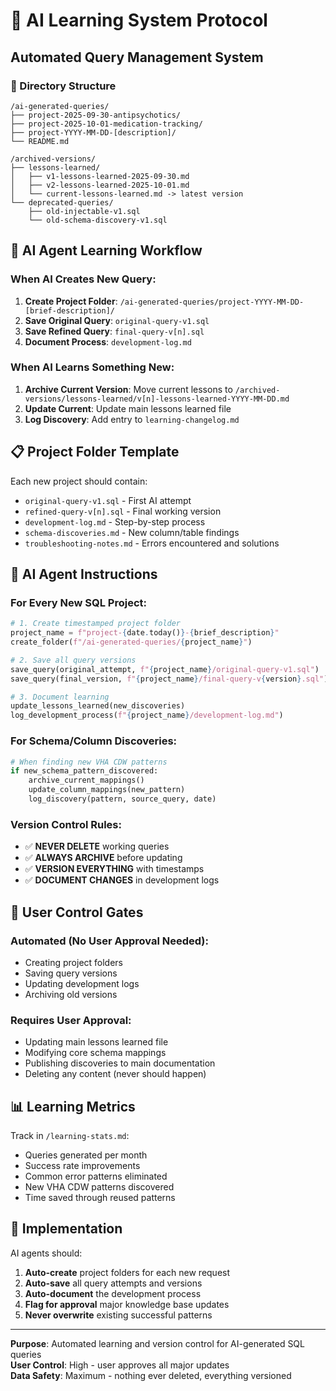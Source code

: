 # 🤖 AI Learning System Protocol

## Automated Query Management System

### 📁 Directory Structure

```
/ai-generated-queries/
├── project-2025-09-30-antipsychotics/
├── project-2025-10-01-medication-tracking/
├── project-YYYY-MM-DD-[description]/
└── README.md

/archived-versions/
├── lessons-learned/
│   ├── v1-lessons-learned-2025-09-30.md
│   ├── v2-lessons-learned-2025-10-01.md
│   └── current-lessons-learned.md -> latest version
└── deprecated-queries/
    ├── old-injectable-v1.sql
    └── old-schema-discovery-v1.sql
```

## 🔄 AI Agent Learning Workflow

### When AI Creates New Query:
1. **Create Project Folder**: `/ai-generated-queries/project-YYYY-MM-DD-[brief-description]/`
2. **Save Original Query**: `original-query-v1.sql`
3. **Save Refined Query**: `final-query-v[n].sql` 
4. **Document Process**: `development-log.md`

### When AI Learns Something New:
1. **Archive Current Version**: Move current lessons to `/archived-versions/lessons-learned/v[n]-lessons-learned-YYYY-MM-DD.md`
2. **Update Current**: Update main lessons learned file
3. **Log Discovery**: Add entry to `learning-changelog.md`

## 📋 Project Folder Template

Each new project should contain:
- `original-query-v1.sql` - First AI attempt
- `refined-query-v[n].sql` - Final working version
- `development-log.md` - Step-by-step process
- `schema-discoveries.md` - New column/table findings
- `troubleshooting-notes.md` - Errors encountered and solutions

## 🎯 AI Agent Instructions

### For Every New SQL Project:
```python
# 1. Create timestamped project folder
project_name = f"project-{date.today()}-{brief_description}"
create_folder(f"/ai-generated-queries/{project_name}")

# 2. Save all query versions
save_query(original_attempt, f"{project_name}/original-query-v1.sql")
save_query(final_version, f"{project_name}/final-query-v{version}.sql")

# 3. Document learning
update_lessons_learned(new_discoveries)
log_development_process(f"{project_name}/development-log.md")
```

### For Schema/Column Discoveries:
```python
# When finding new VHA CDW patterns
if new_schema_pattern_discovered:
    archive_current_mappings()
    update_column_mappings(new_pattern)
    log_discovery(pattern, source_query, date)
```

### Version Control Rules:
- ✅ **NEVER DELETE** working queries
- ✅ **ALWAYS ARCHIVE** before updating
- ✅ **VERSION EVERYTHING** with timestamps
- ✅ **DOCUMENT CHANGES** in development logs

## 🚨 User Control Gates

### Automated (No User Approval Needed):
- Creating project folders
- Saving query versions
- Updating development logs
- Archiving old versions

### Requires User Approval:
- Updating main lessons learned file
- Modifying core schema mappings
- Publishing discoveries to main documentation
- Deleting any content (never should happen)

## 📊 Learning Metrics

Track in `/learning-stats.md`:
- Queries generated per month
- Success rate improvements
- Common error patterns eliminated
- New VHA CDW patterns discovered
- Time saved through reused patterns

## 🔧 Implementation

AI agents should:
1. **Auto-create** project folders for each new request
2. **Auto-save** all query attempts and versions
3. **Auto-document** the development process
4. **Flag for approval** major knowledge base updates
5. **Never overwrite** existing successful patterns

---
**Purpose**: Automated learning and version control for AI-generated SQL queries  
**User Control**: High - user approves all major updates  
**Data Safety**: Maximum - nothing ever deleted, everything versioned